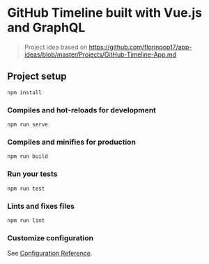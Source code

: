 # GitHub Timeline built with Vue.js and GraphQL

> Project idea based on <https://github.com/florinpop17/app-ideas/blob/master/Projects/GitHub-Timeline-App.md>

## Project setup
```
npm install
```

### Compiles and hot-reloads for development
```
npm run serve
```

### Compiles and minifies for production
```
npm run build
```

### Run your tests
```
npm run test
```

### Lints and fixes files
```
npm run lint
```

### Customize configuration
See [Configuration Reference](https://cli.vuejs.org/config/).
